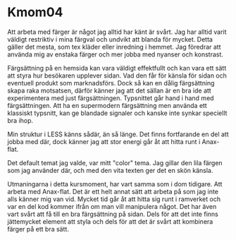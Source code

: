 Kmom04
===============================

Att arbeta med färger är något jag alltid har känt är svårt. Jag har alltid
varit väldigt restriktiv i mina färgval och undvikt att blanda för mycket. Detta
gäller det mesta, som tex kläder eller inredning i hemmet. Jag föredrar att
använda mig av enstaka färger och mer jobba med nyanser och konstrast.

Färgsättning på en hemsida kan vara väldigt effektfullt och kan vara ett sätt
att styra hur besökaren upplever sidan. Vad den får för känsla för sidan och eventuell
produkt som marknadsförs. Dock så kan en dålig färgsättning skapa raka motsatsen,
därför känner jag att det sällan är en bra ide att experimentera med just färgsättningen.
Typsnittet går hand i hand med färgsättningen. Att ha en supermodern färgsättning
men använda ett klassiskt typsnitt, kan ge blandade signaler och kanske inte
synkar speciellt bra ihop.

Min struktur i LESS känns sådär, än så länge. Det finns fortfarande en del att
jobba med där, dock känner jag att stor energi går åt att hitta runt i Anax-flat.

Det default temat jag valde, var mitt "color" tema. Jag gillar den lila färgen
som jag använder där, och med den vita texten ger det en skön känsla.

Utmaningarna i detta kursmoment, har vart samma som i dom tidigare. Att arbeta
med Anax-flat. Det är ett helt annat sätt att arbeta på som jag inte alls känner mig
van vid. Mycket tid går åt att hitta sig runt i ramverket och var en del kod kommer
ifrån om man vill manipulera något. Det har även vart svårt att få till en bra
färgsättning på sidan. Dels för att det inte finns jättemycket element att styla
och dels för att det är svårt att kombinera färger på ett bra sätt.
